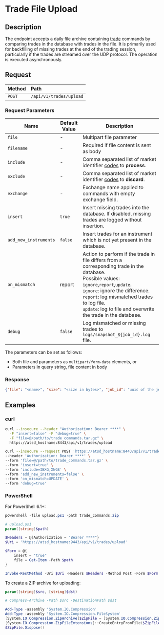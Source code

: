 # Trade File Upload

## Description

The endpoint accepts a daily file archive containing [trade](command-trade-insert.md) commands by comparing trades in the database with trades in the file. It is primarily used for backfilling of missing trades at the end of the trading session, particularly if the trades are streamed over the UDP protocol. The operation is executed asynchronously.

## Request

| **Method** | **Path** |
|:---|:---|
| `POST` | `/api/v1/trades/upload` |

### Request Parameters

| Name | Default Value | Description |
|---|---|---|
| `file` | - | Multipart file parameter |
| `filename` | - | Required if file content is sent as body |
|`include` | - | Comma separated list of market identifier [codes](https://www.iso20022.org/market-identifier-codes) to **process**. |
|`exclude` | - | Comma separated list of market identifier [codes](https://www.iso20022.org/market-identifier-codes) to **discard**. |
| `exchange` | - | Exchange name applied to commands with empty exchange field. |
| `insert` | `true` | Insert missing trades into the database. If disabled, missing trades are logged without insertion. |
| `add_new_instruments` | `false` | Insert trades for an instrument which is not yet present in the database. |
| `on_mismatch` | report | Action to perform if the trade in file differs from a corresponding trade in the database.<br>Possible values: `ignore`,`report`,`update`.<br>`ignore`: ignore the difference.<br>`report`: log mismatched trades to log file.<br>`update`: log to file and overwrite the trade in the database.
| `debug` | `false` | Log mismatched or missing trades to `logs/snapshot_${job_id}.log` file. |

The parameters can be set as follows:

* Both file and parameters as `multipart/form-data` elements, or
* Parameters in query string, file content in body

### Response

```json
{"file": "<name>", "size": "<size in bytes>", "job_id": "uuid of the job"}
```

## Examples

### curl

```bash
curl --insecure --header "Authorization: Bearer ****" \
  -F "insert=false" -F "debug=true" \
  -F "file=@/path/to/trade_commands.tar.gz" \
  https://atsd_hostname:8443/api/v1/trades/upload
```

```bash
curl --insecure --request POST 'https://atsd_hostname:8443/api/v1/trades/upload' \
--header 'Authorization: Bearer ****' \
--form 'file=@/path/to/trade_commands.tar.gz' \
--form 'insert=true' \
--form 'include=IEXG,XNGS' \
--form 'add_new_instruments=false' \
--form 'on_mismatch=UPDATE' \
--form 'debug=true'
```

### PowerShell

For PowerShell 6.1+:

```powershell
powershell -file upload.ps1 -path trade_commands.zip
```

```powershell
# upload.ps1
param([string]$path)

$Headers = @{Authorization = "Bearer ****"}
$Uri = 'https://atsd_hostname:9443/api/v1/trades/upload'

$Form = @{
    insert = "true"
    file = Get-Item -Path $path
}

Invoke-RestMethod -Uri $Uri -Headers $Headers -Method Post -Form $Form
```

To create a ZIP archive for uploading:

```powershell
param([string]$src, [string]$dst)

# Compress-Archive -Path $src -DestinationPath $dst

Add-Type -assembly 'System.IO.Compression'
Add-Type -assembly 'System.IO.Compression.FileSystem'
[System.IO.Compression.ZipArchive]$ZipFile = [System.IO.Compression.ZipFile]::Open($dst,([System.IO.Compression.ZipArchiveMode]::Create))
[System.IO.Compression.ZipFileExtensions]::CreateEntryFromFile($ZipFile, $src, (Split-Path $src -Leaf))
$ZipFile.Dispose()
```
